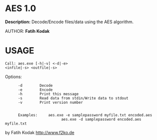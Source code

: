 # AES 1.0
**Description:**
Decode/Encode files/data using the AES algorithm.

AUTHOR:	**Fatih Kodak**

# USAGE

<code>Call:  aes.exe [-h|-v] <-d|-e> <password> <infile|-s> <outfile|-s></code>

Options:

          -d        Decode
          -e        Encode
          -h        Print this message
          -s        Read data from stdin/Write data to stdout
          -v        Print version number


          Examples: 	aes.exe -e samplepassword myfile.txt encoded.aes
                              aes.exe -d samplepassword encoded.aes myfile.txt

by Fatih Kodak
http://www.f2ko.de
